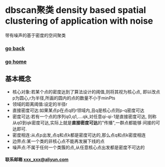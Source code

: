 # dbscan聚类 density based spatial clustering of application with noise
带有噪声的基于密度的空间聚类
### [go back](/algorithm.md)      
### [go home](../README.md)     
## 基本概念
+ 核心对象:若某个点的密度达到了算法设计的阈值,则将其视为核心点,
即以改点p为圆心,r为半径,所画的圆内的点的数量不小于minPts
+ 领域的距离阈值:设定的半径r
+ 直接密度可达:如果某点p在点q的r领域内,且q是核心点则p-q密度可达
+ 密度可达:若有一个点的序列q0,q1,....qk,对任意qi-qi-1是直接密度可达,
则称从q0到qk密度可达,实际上就是**直接密度可达**的"传播",一群点都能够
间接的可达即可.
+ 密度相连:从点p出发,点q和点k都是密度可达的,那么点q和点k密度相连
+ 边界点:某一个类的非核心点不能再发展下线的点
+ 噪声点:不属于任何一个类簇的点,从任意核心点出发都是密度不可达的



#### 联系邮箱 xxx_xxx@aliyun.com